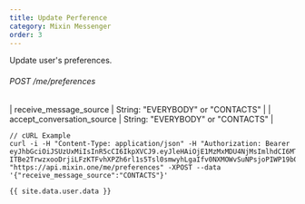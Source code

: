 ```yaml
---
title: Update Perference
category: Mixin Messenger
order: 3 
---
```


Update user's preferences.

###### POST /me/preferences

| receive_message_source | String: "EVERYBODY" or "CONTACTS" |
| accept_conversation_source | String: "EVERYBODY" or "CONTACTS" |

```
// cURL Example
curl -i -H "Content-Type: application/json" -H "Authorization: Bearer eyJhbGciOiJSUzUxMiIsInR5cCI6IkpXVCJ9.eyJleHAiOjE1MzMxMDU4NjMsImlhdCI6MTUyNTMyOTg2MywianRpIjoiZTg1NWU3MTUtNTI3Ni00YjlkLTk2MDgtNDZmNDgzYzFhMGYwIiwic2lkIjoiYTM0YzA3YTktNzU1ZC00YjU0LTk0YzUtZTQ1ZTlhMmRkNDNlIiwic2lnIjoiMzE2Njc1ZDFmYmRhMmM2NzRjOGIxYmVkNTQzM2IyMzIwZTI3MTEyYmZjODczZTE5MjI2M2E0NTc4ZTk2MTNiMCIsInVpZCI6IjA2YWVkMWUzLWJkNzctNGE1OS05OTFhLTViYjVhZTZmYmIwOSJ9.FHGbzztFIcXKapQWjuhhhT-ITBe2TrwzxooDrjiLFzKTFvhXPZh6rl1s5Tsl0smwyhLgaIfv0NXMOWvSuNPsjoPIWP19b0FpYj4TLq2eVPrSvurO1kRi_MqDS3erMkMEyZwnLvQu_Kosn0VGWdONX16kurkyt0pX1PMKgxauX9U" "https://api.mixin.one/me/preferences" -XPOST --data '{"receive_message_source":"CONTACTS"}'
```

```
{{ site.data.user.data }}
```
